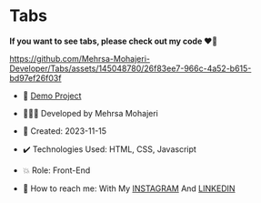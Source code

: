 # Tabs

**If you want to see tabs, please check out my code ♥️👀**

https://github.com/Mehrsa-Mohajeri-Developer/Tabs/assets/145048780/26f83ee7-966c-4a52-b615-bd97ef26f03f

- 🔗 [Demo Project]( https://mehrsa-mohajeri-developer.github.io/Tabs/)
  
- 👩🏻‍💻 Developed by Mehrsa Mohajeri

- 📆 Created: 2023-11-15

- ✔️ Technologies Used: HTML, CSS, Javascript

- 💥 Role: Front-End

- 📲 How to reach me: With My [INSTAGRAM](https://www.instagram.com/mehrsa_mohajeri_developer) And [LINKEDIN](https://www.linkedin.com/in/mehrsa-mohajeri-developer)
  
